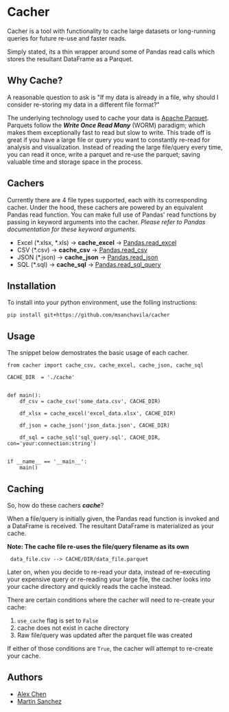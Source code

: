 # Cacher

Cacher is a tool with functionality to cache large datasets or long-running queries for future re-use and faster reads. 

Simply stated, its a thin wrapper around some of Pandas read calls which stores the resultant DataFrame as a Parquet. 

## Why Cache?

A reasonable question to ask is "If my data is already in a file, why should I consider re-storing my data in a 
different file format?"

The underlying technology used to cache your data is [Apache Parquet](https://parquet.apache.org/). Parquets follow the
_**Write Once Read Many**_ (WORM) paradigm; which makes them exceptionally fast to read but slow to write. This trade off
is great if you have a large file or query you want to constantly re-read for analysis and visualization. Instead of
reading the large file/query every time, you can read it once, write a parquet and re-use the parquet; saving valuable time and
storage space in the process. 

## Cachers

Currently there are 4 file types supported, each with its corresponding cacher. 
Under the hood, these cachers are powered by an equivalent Pandas read function. 
You can make full use of Pandas' read functions by passing in keyword arguments into the cacher. 
_Please refer to Pandas documentation for these keyword arguments._ 

* Excel (*.xlsx, *.xls) -> **cache_excel** -> [Pandas.read_excel](https://pandas.pydata.org/pandas-docs/stable/generated/pandas.read_excel.html)
* CSV (*.csv) -> **cache_csv** -> [Pandas.read_csv](https://pandas.pydata.org/pandas-docs/stable/generated/pandas.read_csv.html)
* JSON (*.json) -> **cache_json** -> [Pandas.read_json](https://pandas.pydata.org/pandas-docs/stable/generated/pandas.read_json.html)
* SQL (*.sql) -> **cache_sql** -> [Pandas.read_sql_query](https://pandas.pydata.org/pandas-docs/stable/generated/pandas.read_sql_query.html)


## Installation

To install into your python environment, use the folling instructions:

```
pip install git+https://github.com/msanchavila/cacher
```

## Usage

The snippet below demostrates the basic usage of each cacher.

```
from cacher import cache_csv, cache_excel, cache_json, cache_sql

CACHE_DIR  = './cache'


def main():
    df_csv = cache_csv('some_data.csv', CACHE_DIR)

    df_xlsx = cache_excel('excel_data.xlsx', CACHE_DIR)

    df_json = cache_json('json_data.json', CACHE_DIR)

    df_sql = cache_sql('sql_query.sql', CACHE_DIR, con='your:connection:string')


if __name__ == '__main__':
    main()
```

## Caching

So, how do these cachers _**cache**_? 

When a file/query is initially given, the Pandas read function is invoked and a DataFrame is received. The resultant 
DataFrame is materialized as your cache. 

**Note: The cache file re-uses the file/query filename as its own**

` data_file.csv --> CACHE/DIR/data_file.parquet`

Later on, when you decide to re-read your data, instead of re-executing your expensive query or re-reading your large file,
the cacher looks into your cache directory and quickly reads the cache instead.

There are certain conditions where the cacher will need to re-create your cache: 

1. `use_cache` flag is set to `False`
2. cache does not exist in cache directory
3. Raw file/query was updated after the parquet file was created

If either of those conditions are `True`, the cacher will attempt to re-create your cache. 

## Authors

* [Alex Chen](https://github.com/alchenist)
* [Martin Sanchez](https://github.com/msanchavila)
